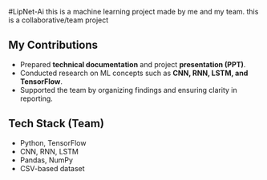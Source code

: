 #LipNet-Ai
this is a machine learning project made by me and my team.
this is a collaborative/team project

## My Contributions
- Prepared **technical documentation** and project **presentation (PPT)**.  
- Conducted research on ML concepts such as **CNN, RNN, LSTM, and TensorFlow**.  
- Supported the team by organizing findings and ensuring clarity in reporting.  

## Tech Stack (Team)
- Python, TensorFlow  
- CNN, RNN, LSTM  
- Pandas, NumPy  
- CSV-based dataset 
